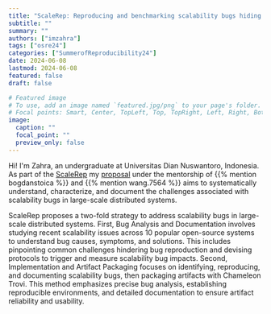 ```yaml
---
title: "ScaleRep: Reproducing and benchmarking scalability bugs hiding in cloud systems"
subtitle: ""
summary: ""
authors: ["imzahra"]
tags: ["osre24"]
categories: ["SummerofReproducibility24"]
date: 2024-06-08
lastmod: 2024-06-08
featured: false
draft: false

# Featured image
# To use, add an image named `featured.jpg/png` to your page's folder.
# Focal points: Smart, Center, TopLeft, Top, TopRight, Left, Right, BottomLeft, Bottom, BottomRight.
image:
  caption: ""
  focal_point: ""
  preview_only: false
---
```


Hi! I'm Zahra, an undergraduate at Universitas Dian Nuswantoro, Indonesia. 
As part of the [ScaleRep](project/osre24/osu/scalerep/) my [proposal](https://drive.google.com/file/d/1Jfk7lRNIWfhFLkVHHN_ZkNQiTg4f8-xp/view?usp=sharing) under the mentorship of {{% mention bogdanstoica %}} and {{% mention wang.7564 %}} aims to systematically understand, characterize, and document the challenges associated with scalability bugs in large-scale distributed systems.

ScaleRep proposes a two-fold strategy to address scalability bugs in large-scale distributed systems. First, Bug Analysis and Documentation involves studying recent scalability issues across 10 popular open-source systems to understand bug causes, symptoms, and solutions. This includes pinpointing common challenges hindering bug reproduction and devising protocols to trigger and measure scalability bug impacts. Second, Implementation and Artifact Packaging focuses on identifying, reproducing, and documenting scalability bugs, then packaging artifacts with Chameleon Trovi. This method emphasizes precise bug analysis, establishing reproducible environments, and detailed documentation to ensure artifact reliability and usability. 